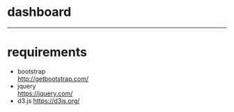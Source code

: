 # dashboard
----
# requirements
* bootstrap  
  <http://getbootstrap.com/>  
* jquery  
  <https://jquery.com/>  
* d3.js
  <https://d3js.org/>
